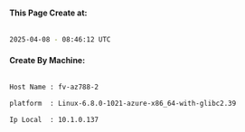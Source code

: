 
   
#### This Page Create at:

```bash

2025-04-08 - 08:46:12 UTC

```

#### Create By Machine:

```bash

Host Name : fv-az788-2

platform  : Linux-6.8.0-1021-azure-x86_64-with-glibc2.39

Ip Local  : 10.1.0.137

```

